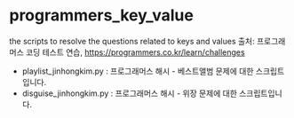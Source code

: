 # programmers_key_value
the scripts to resolve the questions related to  keys and values
출처: 프로그래머스 코딩 테스트 연습, https://programmers.co.kr/learn/challenges

- playlist_jinhongkim.py : 프로그래머스 해시 - 베스트앨범 문제에 대한 스크립트입니다.
- disguise_jinhongkim.py : 프로그래머스 해시 - 위장 문제에 대한 스크립트입니다.
